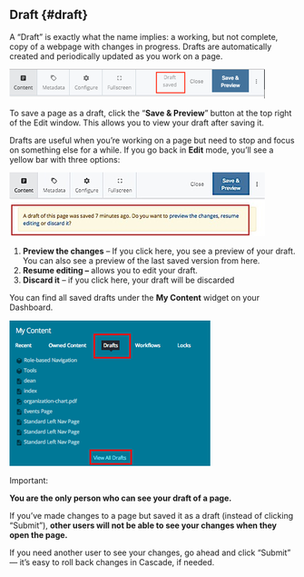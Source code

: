 ## Draft {#draft}

A “Draft” is exactly what the name implies: a working, but not complete, copy of a webpage with changes in progress. Drafts are automatically created and periodically updated as you work on a page.

![66](../assets/66.png)

To save a page as a draft, click the “**Save &amp; Preview**” button at the top right of the Edit window. This allows you to view your draft after saving it.

Drafts are useful when you’re working on a page but need to stop and focus on something else for a while. If you go back in **Edit** mode, you’ll see a yellow bar with three options:

![67](../assets/67.jpeg)

1.  **Preview the changes** – If you click here, you see a preview of your draft. You can also see a preview of the last saved version from here.
2.  **Resume editing –** allows you to edit your draft.
3.  **Discard it** – if you click here, your draft will be discarded

You can find all saved drafts under the **My Content** widget on your Dashboard.

![68](../assets/68.png)

Important:

**You are the only person who can see your draft of a page.**

If you’ve made changes to a page but saved it as a draft (instead of clicking “Submit”), **other users will not be able to see your changes when they open the page.**

If you need another user to see your changes, go ahead and click “Submit” — it’s easy to roll back changes in Cascade, if needed.